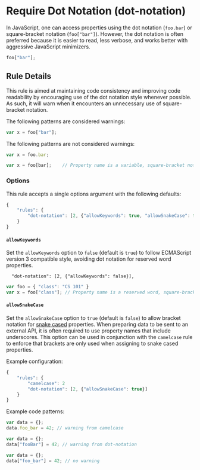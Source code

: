 # Require Dot Notation (dot-notation)

In JavaScript, one can access properties using the dot notation (`foo.bar`) or square-bracket notation (`foo["bar"]`). However, the dot notation is often preferred because it is easier to read, less verbose, and works better with aggressive JavaScript minimizers.

```js
foo["bar"];
```

## Rule Details

This rule is aimed at maintaining code consistency and improving code readability by encouraging use of the dot notation style whenever possible. As such, it will warn when it encounters an unnecessary use of square-bracket notation.

The following patterns are considered warnings:

```js
var x = foo["bar"];
```

The following patterns are not considered warnings:

```js
var x = foo.bar;

var x = foo[bar];    // Property name is a variable, square-bracket notation required
```

### Options

This rule accepts a single options argument with the following defaults:
```js
{
    "rules": {
        "dot-notation": [2, {"allowKeywords": true, "allowSnakeCase": false}]
    }
}
```

#### `allowKeywords`

Set the `allowKeywords` option to `false` (default is `true`) to follow ECMAScript version 3 compatible style, avoiding dot notation for reserved word properties.

```
  "dot-notation": [2, {"allowKeywords": false}],
```

```js
var foo = { "class": "CS 101" }
var x = foo["class"]; // Property name is a reserved word, square-bracket notation required
```

#### `allowSnakeCase`

Set the `allowSnakeCase` option to `true` (default is `false`) to allow bracket notation for [snake cased](http://en.wikipedia.org/wiki/Snake_case) properties.  When preparing data to be sent to an external API, it is often required to use property names that include underscores.  This option can be used in conjunction with the `camelcase` rule to enforce that brackets are only used when assigning to snake cased properties.

Example configuration:
```js
{
    "rules": {
        "camelcase": 2
        "dot-notation": [2, {"allowSnakeCase": true}]
    }
}
```

Example code patterns:
```js
var data = {};
data.foo_bar = 42; // warning from camelcase

var data = {};
data["fooBar"] = 42; // warning from dot-notation

var data = {};
data["foo_bar"] = 42; // no warning
```
